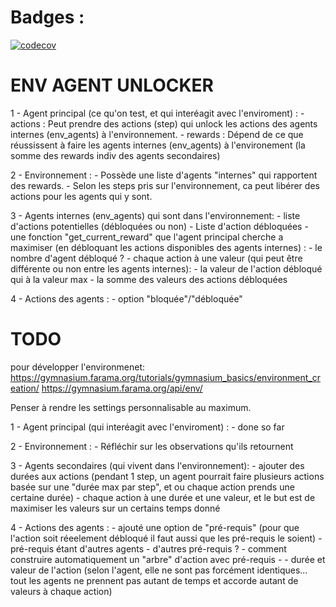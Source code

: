 # Badges :

[![codecov](https://codecov.io/github/JulienT01/env_agents_unlocker/graph/badge.svg?token=V1UWCV2E38)](https://codecov.io/github/JulienT01/env_agents_unlocker)



# ENV AGENT UNLOCKER

1 - Agent principal (ce qu'on test, et qui interéagit avec l'enviroment) :
    - actions : Peut prendre des actions (step) qui unlock les actions des agents internes (env_agents) à l'environnement.
    - rewards : Dépend de ce que réussissent à faire les agents internes (env_agents) à l'environement (la somme des rewards indiv des agents secondaires)

2 - Environnement :
    - Possède une liste d'agents "internes" qui rapportent des rewards.
    - Selon les steps pris sur l'environnement, ca peut libérer des actions pour les agents qui y sont.

3 - Agents internes (env_agents) qui sont dans l'environnement:
    - liste d'actions potentielles (débloquées ou non)
    - Liste d'action débloquées
    - une fonction "get_current_reward" que l'agent principal cherche a maximiser (en débloquant les actions disponibles des agents internes) :
        - le nombre d'agent débloqué ?
        - chaque action à une valeur (qui peut être différente ou non entre les agents internes):
            - la valeur de l'action débloqué qui à la valeur max
            - la somme des valeurs des actions débloquées


4 - Actions des agents :
    - option "bloquée"/"débloquée"









# TODO

pour développer l'environmenet:
https://gymnasium.farama.org/tutorials/gymnasium_basics/environment_creation/
https://gymnasium.farama.org/api/env/



Penser à rendre les settings personnalisable au maximum.



1 - Agent principal (qui interéagit avec l'enviroment) :
    - done so far

2 - Environnement :
    - Réfléchir sur les observations qu'ils retournent


3 - Agents secondaires (qui vivent dans l'environnement):
    - ajouter des durées aux actions (pendant 1 step, un agent pourrait faire plusieurs actions basée sur une "durée max par step", et ou chaque action prends une certaine durée)
        - chaque action à une durée et une valeur, et le but est de maximiser les valeurs sur un certains temps donné

4 - Actions des agents :
    - ajouté une option de "pré-requis" (pour que l'action soit réeelement débloqué il faut aussi que les pré-requis le soient)
        -pré-requis étant d'autres agents
        - d'autres pré-requis ?
        - comment construire automatiquement un "arbre" d'action avec pré-requis
        -
    - durée et valeur de l'action  (selon l'agent, elle ne sont pas forcément identiques... tout les agents ne prennent pas autant de temps et accorde autant de valeurs à chaque action)
